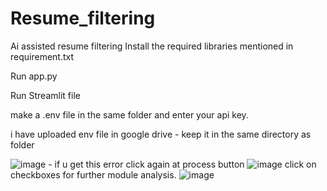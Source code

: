 # Resume_filtering
Ai assisted resume filtering 
Install the required libraries mentioned in requirement.txt

Run app.py

Run Streamlit file

make a .env file in the same folder and enter your api key.

i have uploaded env file in google drive - keep it in the same directory as folder


![image](https://github.com/user-attachments/assets/c241ddff-c0fc-499d-9448-b0518edc3d57) -  if u get this error click again at process button
![image](https://github.com/user-attachments/assets/7180b9eb-8325-49b9-b9c0-c6040671cc61)
click on checkboxes for further module analysis.
![image](https://github.com/user-attachments/assets/39b80df7-4776-4a27-ba93-8f029742f4c5)



